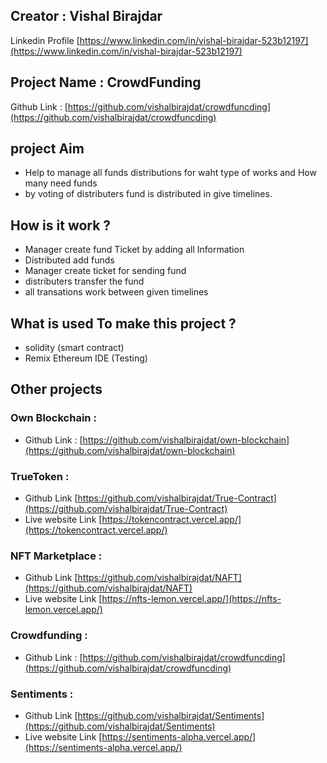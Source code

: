 ## Creator : Vishal Birajdar
Linkedin  Profile [https://www.linkedin.com/in/vishal-birajdar-523b12197](https://www.linkedin.com/in/vishal-birajdar-523b12197)

## Project Name : CrowdFunding
Github Link : [https://github.com/vishalbirajdat/crowdfuncding](https://github.com/vishalbirajdat/crowdfuncding)

## project Aim

- Help to manage all funds distributions for waht type of works and How many need funds
- by voting of distributers fund is distributed in give timelines.

## How is it work ?
- Manager create fund Ticket by adding all Information
- Distributed add funds 
- Manager create ticket for sending fund
- distributers transfer the fund
- all transations work between given timelines 

## What is used To make this project ? 
- solidity (smart contract)
- Remix Ethereum IDE (Testing)


## Other projects

### Own Blockchain : 
- Github Link : [https://github.com/vishalbirajdat/own-blockchain](https://github.com/vishalbirajdat/own-blockchain)

### TrueToken : 
- Github Link [https://github.com/vishalbirajdat/True-Contract](https://github.com/vishalbirajdat/True-Contract)
- Live website Link [https://tokencontract.vercel.app/](https://tokencontract.vercel.app/)

### NFT Marketplace :
- Github Link [https://github.com/vishalbirajdat/NAFT](https://github.com/vishalbirajdat/NAFT)
- Live website Link [https://nfts-lemon.vercel.app/](https://nfts-lemon.vercel.app/)

### Crowdfunding :
- Github Link : [https://github.com/vishalbirajdat/crowdfuncding](https://github.com/vishalbirajdat/crowdfuncding)

### Sentiments : 
- Github Link [https://github.com/vishalbirajdat/Sentiments](https://github.com/vishalbirajdat/Sentiments)
- Live website Link [https://sentiments-alpha.vercel.app/](https://sentiments-alpha.vercel.app/)

